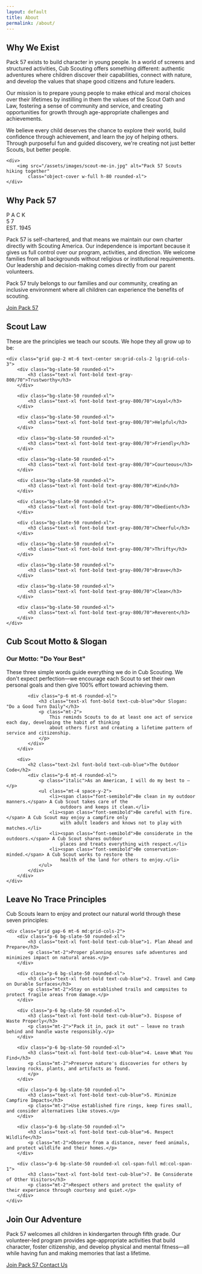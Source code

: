 ```yaml
---
layout: default
title: About
permalink: /about/
---
```

<div class="grid items-center gap-12 p-12 mt-10 bg-white md:grid-cols-2">
    <div>
        <h2 class="text-2xl font-bold text-cub-blue">Why We Exist</h2>
        <p class="mt-4 text-lg leading-7">
            Pack 57 exists to build character in young people. In a world of screens and structured activities, Cub
            Scouting offers something different: authentic adventures where children discover their capabilities,
            connect with nature, and develop the values that shape good citizens and future leaders.
        </p>
        <p class="mt-4 text-lg leading-7">
            Our mission is to prepare young people to make ethical and moral choices over their lifetimes by instilling
            in them the values of the Scout Oath and Law, fostering a sense of community and service, and creating
            opportunities for growth through age-appropriate challenges and achievements.
        </p>
        <p class="mt-4 text-lg leading-7">
            We believe every child deserves the chance to explore their world, build confidence through achievement, and
            learn the joy of helping others. Through purposeful fun and guided discovery, we're creating not just better
            Scouts, but better people.
        </p>
    </div>

    <div>
        <img src="/assets/images/scout-me-in.jpg" alt="Pack 57 Scouts hiking together"
            class="object-cover w-full h-80 rounded-xl">
    </div>
</div>

<div class="max-w-4xl px-8 py-10 mx-auto mt-12 text-white shadow-lg rounded-3xl bg-scout-blue">
  <h2 class="m-0 text-3xl font-extrabold tracking-tight text-center text-cub-gold">
    Why Pack 57
  </h2>

  <div class="mt-6 space-y-4 text-base leading-7 md:text-lg md:leading-8">
  <div class="flex gap-5">
  <div class="min-w-[120px] mx-auto items-center flex-1">
  <div class="mx-auto size-[85px] text-cub-blue leading-none border-cub-blue bg-cub-gold border-2 flex items-center">
          <div class="flex flex-col items-center mx-auto">
            <div class="font-extrabold w-full text-[0.6rem] flex justify-between uppercase">
              <span class="tracking-[-0.1em] -ml-[0.6px]">P</span>
              <span>A</span>
              <span>C</span>
              <span>K</span>
            </div>
            <div class="font-extrabold w-full text-[2.1rem] flex justify-between text-white">
              <span class="-ml-[1.2px]">5</span>
              <span class="-mr-[1.3px]">7</span>
            </div>
            <div class="text-[0.6rem] pt-1 mt-1 font-medium uppercase  border-t-cub-blue border-t-2 flex justify-between">
              <span class="-ml-[0.7px]">EST.</span>
              <span class="-mr-[0.25px]">1945</span>
            </div>
          </div>
        </div>
        </div>
    <div>
    <p>
      Pack 57 is self-chartered, and that means we maintain our own charter directly with
      Scouting America. Our independence is important because it gives us full control over
      our program, activities, and direction. We welcome families from all backgrounds
      without religious or institutional requirements. Our leadership and decision-making
      comes directly from our parent volunteers.
    </p>
    <p class="mt-4">
      Pack 57 truly belongs to our families and our community, creating an inclusive
      environment where all children can experience the benefits of scouting.
    </p>
    </div>
    </div>

  </div>
      <div class="flex">
        <a href="/join"
            class="px-6 py-3 mx-auto mt-5 font-bold transition bg-yellow-400 rounded-xl text-cub-blue hover:bg-yellow-300">
            Join Pack 57
        </a>
    </div>
</div>
<div class="mt-16">
    <h2 class="text-2xl font-bold text-cub-blue">Scout Law</h2>
    <p class="mt-4 text-lg">These are the principles we teach our scouts. We hope they all grow up to be:</p>

    <div class="grid gap-2 mt-6 text-center sm:grid-cols-2 lg:grid-cols-3">
        <div class="bg-slate-50 rounded-xl">
            <h3 class="text-xl font-bold text-gray-800/70">Trustworthy</h3>
        </div>

        <div class="bg-slate-50 rounded-xl">
            <h3 class="text-xl font-bold text-gray-800/70">Loyal</h3>
        </div>

        <div class="bg-slate-50 rounded-xl">
            <h3 class="text-xl font-bold text-gray-800/70">Helpful</h3>
        </div>

        <div class="bg-slate-50 rounded-xl">
            <h3 class="text-xl font-bold text-gray-800/70">Friendly</h3>
        </div>

        <div class="bg-slate-50 rounded-xl">
            <h3 class="text-xl font-bold text-gray-800/70">Courteous</h3>
        </div>

        <div class="bg-slate-50 rounded-xl">
            <h3 class="text-xl font-bold text-gray-800/70">Kind</h3>
        </div>

        <div class="bg-slate-50 rounded-xl">
            <h3 class="text-xl font-bold text-gray-800/70">Obedient</h3>
        </div>

        <div class="bg-slate-50 rounded-xl">
            <h3 class="text-xl font-bold text-gray-800/70">Cheerful</h3>
        </div>

        <div class="bg-slate-50 rounded-xl">
            <h3 class="text-xl font-bold text-gray-800/70">Thrifty</h3>
        </div>

        <div class="bg-slate-50 rounded-xl">
            <h3 class="text-xl font-bold text-gray-800/70">Brave</h3>
        </div>

        <div class="bg-slate-50 rounded-xl">
            <h3 class="text-xl font-bold text-gray-800/70">Clean</h3>
        </div>

        <div class="bg-slate-50 rounded-xl">
            <h3 class="text-xl font-bold text-gray-800/70">Reverent</h3>
        </div>
    </div>
</div>

<div class="mt-16">
    <div class="grid gap-12 px-8 bg-white md:grid-cols-2">
        <div>
            <h2 class="text-2xl font-bold text-cub-blue">Cub Scout Motto & Slogan</h2>
            <div class="p-6 mt-4 rounded-xl">
                <h3 class="text-xl font-bold text-cub-gold">Our Motto: "Do Your Best"</h3>
                <p class="mt-2">
                    These three simple words guide everything we do in Cub Scouting. We don't expect perfection—we
                    encourage each Scout to set their own personal goals and then give 100% effort toward achieving
                    them.
                </p>
            </div>

            <div class="p-6 mt-6 rounded-xl">
                <h3 class="text-xl font-bold text-cub-blue">Our Slogan: "Do a Good Turn Daily"</h3>
                <p class="mt-2">
                    This reminds Scouts to do at least one act of service each day, developing the habit of thinking
                    about others first and creating a lifetime pattern of service and citizenship.
                </p>
            </div>
        </div>

        <div>
            <h2 class="text-2xl font-bold text-cub-blue">The Outdoor Code</h2>
            <div class="p-6 mt-4 rounded-xl">
                <p class="italic">As an American, I will do my best to —</p>
                <ul class="mt-4 space-y-2">
                    <li><span class="font-semibold">Be clean in my outdoor manners.</span> A Cub Scout takes care of the
                        outdoors and keeps it clean.</li>
                    <li><span class="font-semibold">Be careful with fire.</span> A Cub Scout may enjoy a campfire only
                        with adult leaders and knows not to play with matches.</li>
                    <li><span class="font-semibold">Be considerate in the outdoors.</span> A Cub Scout shares outdoor
                        places and treats everything with respect.</li>
                    <li><span class="font-semibold">Be conservation-minded.</span> A Cub Scout works to restore the
                        health of the land for others to enjoy.</li>
                </ul>
            </div>
        </div>
    </div>
</div>

<div class="mt-16">
    <h2 class="text-2xl font-bold text-cub-blue">Leave No Trace Principles</h2>
    <p class="mt-4 text-lg">
        Cub Scouts learn to enjoy and protect our natural world through these seven principles:
    </p>

    <div class="grid gap-6 mt-6 md:grid-cols-2">
        <div class="p-6 bg-slate-50 rounded-xl">
            <h3 class="text-xl font-bold text-cub-blue">1. Plan Ahead and Prepare</h3>
            <p class="mt-2">Proper planning ensures safe adventures and minimizes impact on natural areas.</p>
        </div>

        <div class="p-6 bg-slate-50 rounded-xl">
            <h3 class="text-xl font-bold text-cub-blue">2. Travel and Camp on Durable Surfaces</h3>
            <p class="mt-2">Stay on established trails and campsites to protect fragile areas from damage.</p>
        </div>

        <div class="p-6 bg-slate-50 rounded-xl">
            <h3 class="text-xl font-bold text-cub-blue">3. Dispose of Waste Properly</h3>
            <p class="mt-2">"Pack it in, pack it out" — leave no trash behind and handle waste responsibly.</p>
        </div>

        <div class="p-6 bg-slate-50 rounded-xl">
            <h3 class="text-xl font-bold text-cub-blue">4. Leave What You Find</h3>
            <p class="mt-2">Preserve nature's discoveries for others by leaving rocks, plants, and artifacts as found.
            </p>
        </div>

        <div class="p-6 bg-slate-50 rounded-xl">
            <h3 class="text-xl font-bold text-cub-blue">5. Minimize Campfire Impacts</h3>
            <p class="mt-2">Use established fire rings, keep fires small, and consider alternatives like stoves.</p>
        </div>

        <div class="p-6 bg-slate-50 rounded-xl">
            <h3 class="text-xl font-bold text-cub-blue">6. Respect Wildlife</h3>
            <p class="mt-2">Observe from a distance, never feed animals, and protect wildlife and their homes.</p>
        </div>

        <div class="p-6 bg-slate-50 rounded-xl col-span-full md:col-span-1">
            <h3 class="text-xl font-bold text-cub-blue">7. Be Considerate of Other Visitors</h3>
            <p class="mt-2">Respect others and protect the quality of their experience through courtesy and quiet.</p>
        </div>
    </div>
</div>

<div class="px-16 py-4 pt-8 mt-16 bg-white">
    <h2 class="text-2xl font-bold text-cub-blue">Join Our Adventure</h2>
    <p class="mt-4 text-lg leading-7">
        Pack 57 welcomes all children in kindergarten through fifth grade. Our volunteer-led program provides
        age-appropriate activities that build character, foster citizenship, and develop physical and mental fitness—all
        while having fun and making memories that last a lifetime.
    </p>
    <div class="mt-6">
        <a href="/join"
            class="inline-flex items-center px-6 py-3 font-bold transition bg-yellow-400 rounded-xl text-cub-blue hover:bg-yellow-300">
            Join Pack 57
        </a>
        <a href="/contact"
            class="inline-flex items-center px-6 py-3 ml-4 font-bold text-white transition rounded-xl bg-slate-900 hover:bg-slate-800">
            Contact Us
        </a>
    </div>
</div>
